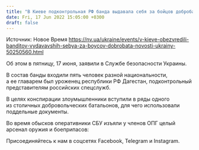 ```yaml
---
title: "В Киеве подконтрольная РФ банда выдавала себя за бойцов добробата — СБУ"
date: Fri, 17 Jun 2022 15:05:00 +0300
draft: false
---
```

Источник: Новое Время https://nv.ua/ukraine/events/v-kieve-obezvredili-banditov-vydavavshih-sebya-za-boycov-dobrobata-novosti-ukrainy-50250560.html


Об этом в пятницу, 17 июня, заявили в Службе безопасности Украины.

В состав банды входили пять человек разной национальности, а ее главарем был уроженец республики РФ Дагестан, подконтрольный представителям российских спецслужб.

В целях конспирации злоумышленники вступили в ряды одного из столичных добровольческих батальонов, для чего использовали поддельные документы.

Во время обысков оперативники СБУ изъяли у членов ОПГ целый арсенал оружия и боеприпасов:

Присоединяйтесь к нам в соцсетях Facebook, Telegram и Instagram.
